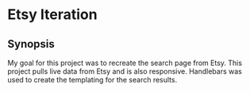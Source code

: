 # Etsy Iteration

## Synopsis

My goal for this project was to recreate the search page from Etsy. This project pulls live data from Etsy and is also 
responsive. Handlebars was used to create the templating for the search results. 
